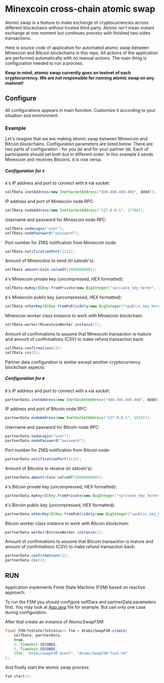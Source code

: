 # Minexcoin cross-chain atomic swap

Atomic swap is a feature to make exchange of cryptocurrencies across different blockchains without trusted third party. Atomic isn't mean instant exchange at one moment but continues process with finished two-sides transactions.

Here is source code of application for automated atomic swap between Minexcoin and Bitcoin blockchains in this repo. All actions of the application are performed automatically with no manual actions. The main thing is configuration needed to run a process.

**Keep in mind, atomic swap currently goes on testnet of each cryptocurrency. We are not responsible for running atomic swap on any mainnet!**

## Configure
All configurations appears in main function. Customize it according to your situation and environment.

### Example
Let's imagine that we are making atomic swap between Minexcoin and Bitcoin blockchains. Configuration parameters are listed below. There are two parts of configuration - for you (`A`) and for your partner (`B`). Each of participants should set both but in different order.
In this example `A` sends Minexcoin and receives Bitcoins. `B` is vise versa.

##### Configuration for `A`
`A`'s IP address and port to connect with `B` via socket:
```java
selfData.inetAddress(new InetSocketAddress("ddd.ddd.ddd.ddd", dddd));
```

IP address and port of Minexcoin node RPC:
```java
selfData.nodeAddress(new InetSocketAddress("127.0.0.1", 17788));
```

Username and password for Minexcoin node RPC:
```java
selfData.nodeLogin("user");
selfData.nodePassword("password");
```

Port number for ZMQ notification from Minexcoin node:
```java
selfData.notificationPort(1112);
```

Amount of Minexcoins to send (in satoshi's):
```java
selfData.amount(Coin.valueOf(1000000000));
```

`A`'s Minexcoin private key (uncompressed, HEX formatted):
```java
selfData.myKey(ECKey.fromPrivate(new BigInteger("<private_key_here>", 16), false));
```

`B`'s Minexcoin public key (uncompressed, HEX formatted):
```java
selfData.otherKey(ECKey.fromPublicOnly(new BigInteger("<public_key_here>", 16).toByteArray()));
```

Minexcoin worker class instance to work with Minexcoin blockchain:
```java
selfData.worker(MinexCoinWorker.instance());
```

Amount of confirmations to assume that Minexcoin transaction is mature and amount of confirmations (CSV) to make refund transaction back:
```java
selfData.confirmations(2);
selfData.csv(3);
```

Partner data configuration is similar except another cryptocurrency blockchain aspects.

##### Configuration for `B`
`B`'s IP address and port to connect with `A` via socket:
```java
partnerData.inetAddress(new InetSocketAddress("ddd.ddd.ddd.ddd", dddd));
```

IP address and port of Bitcoin node RPC:
```java
partnerData.nodeAddress(new InetSocketAddress("127.0.0.1", 18332));
```

Username and password for Bitcoin node RPC:
```java
partnerData.nodeLogin("user");
partnerData.nodePassword("password");
```

Port number for ZMQ notification from Bitcoin node:
```java
partnerData.notificationPort(1113);
```

Amount of Bitcoins to receive (in satoshi's):
```java
partnerData.amount(Coin.valueOf(1000000000));
```

`A`'s Bitcoin private key (uncompressed, HEX formatted):
```java
partnerData.myKey(ECKey.fromPrivate(new BigInteger("<private_key_here>", 16), false));
```

`B`'s Bitcoin public key (uncompressed, HEX formatted):
```java
partnerData.otherKey(ECKey.fromPublicOnly(new BigInteger("<public_key_here>", 16).toByteArray()));
```

Bitcoin worker class instance to work with Bitcoin blockchain:
```java
partnerData.worker(BitcoinWorker.instance());
```

Amount of confirmations to assume that Bitcoin transaction is mature and amount of confirmations (CSV) to make refund transaction back:
```java
partnerData.confirmations(2);
partnerData.csv(3);
```

## RUN

Application implements Finite State Machine (FSM) based on reactive approach.

To run the FSM you should configure selfDara and partnerData parameters first. You may look at [App.java](https://github.com/minexcoin/atomicswap/blob/master/src/main/java/com/minexcoin/atomic_swap/App.java) file for example. But use only one case during configuration.

After that create an instance of AtomicSwapFSM:
```java
final FSM<TxState<TxStatus>> fsm = AtomicSwapFSM.create(
	selfData, partnerData,
	true,
	5, TimeUnit.SECONDS,
	5, TimeUnit.SECONDS,
	1000, "AtomicSwapFSM Event", "AtomicSwapFSM-Task-%d"
);
```

And finally start the atomic swap process:
```java
fsm.start();
```
